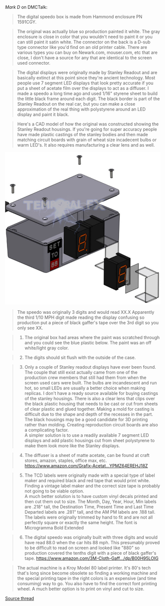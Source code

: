 *Mark D* on DMCTalk:

> The digital speedo box is made from Hammond enclosure PN 1591CGY. 

> The original was actually blue so production painted it white. The gray enclosure is close in color that you wouldn't need to paint it or you can still paint it satin white. The connector on the back is a D-sub type connector like you'd find on an old printer cable. There are various types you can buy on Newark.com, mouser.com, etc that are close, I don't have a source for any that are identical to the screen used connector.

> The digital displays were originally made by Stanley Readout and are basically extinct at this point since they're ancient technology. Most people use 7 segment LED displays that look pretty accurate if you put a sheet of acetate film over the displays to act as a diffuser. I made a speedo a long time ago and used 1/16" styrene sheet to build the little black frame around each digit. The black border is part of the Stanley Readout on the real car, but you can make a close approximation of the real thing with polystyrene around an LED display and paint it black.

> Here's a CAD model of how the original was constructed showing the Stanley Readout housings. If you're going for super accuracy people have made plastic castings of the stanley bodies and then made matching circuit boards with grain of wheat size incadecent bulbs or warm LED's. It also requires manufacturing a clear lens and as well. 

![stanley readout model][stanley-explode]

> The speedo was originally 3 digits and would read XX.X Apparently the third 1/10 MPH digit made reading the display confusing so production put a piece of black gaffer's tape over the 3rd digit so you only see XX. 

> 1. The original box had areas where the paint was scratched through and you could see the blue plastic below. The paint was an off white/light gray color.

> 2. The digits should sit flush with the outside of the case.

> 3. Only a couple of Stanley readout displays have ever been found. The couple that still exist actually came from one of the production crew members that still had them from when the screen used cars were built. The bulbs are incandescent and run hot, so small LEDs are usually a better choice when making replicas. I don't have a ready source available for buying castings of the stanley housings. There is also a clear lens that clips over the black plastic housing that needs to be cast or cut from sheets of clear plastic and glued together. Making a mold for casting is difficult due to the shape and depth of the recesses in the part. The black housings may be a good candidate for 3D printing rather than molding. Creating reproduction circuit boards are also a complicating factor.  
> A simpler solution is to use a readily available 7 segment LED displays and add plastic housings cut from sheet polystyrene to make them look more like the Stanley displays.

> 4. The diffuser is a sheet of matte acetate, can be found at craft stores, amazon, staples, office max, etc.
https://www.amazon.com/Grafix-Acetat...YPMZ64EREHJ18Z

> 5. The TCD labels were originally made with a special type of label maker and required black and red tape that would print white. Finding a vintage label maker and the correct size tape is probably not going to be viable option.  
> A much better solution is to have custom vinyl decals printed and then cut them out to size. The Month, Day, Year, Hour, Min labels are .218" tall, the Destination Time, Present Time and Last Time Departed labels are .281" tall, and the AM PM labels are .188 tall. The labels were originally trimmed by hand to fit and are not all perfectly square or exactly the same height. The font is Microgramma Bold Extended

> 6. The digital speedo was originally built with three digits and would have read 88.0 when the car hits 88 mph. This presumably proved to be difficult to read on screen and looked like "880" so production covered the tenths digit with a piece of black gaffer's tape.
https://www.amazon.com/3M-Cloth-Gaff.../dp/B00H95LOIG

> The actual machine is a Kroy Model 80 label printer. It's 80's tech that's long since become obsolete so finding a working machine and the special printing tape in the right colors is an expensive (and time consuming) way to go. You also have to find the correct font printing wheel. A much better option is to print on vinyl and cut to size.

[Source thread][dmc-talk-thread]

[stanley-explode]: stanley_explode.png
[dmc-talk-thread]: http://dmctalk.org/showthread.php?11228-BTTF-Time-Machine-Build-Questions-Ask-Me-Anything&highlight=labels